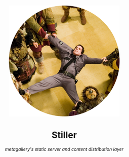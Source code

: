 <div align="center" style="text-align: center;">

<img src="./docs/media/ben_stiller.png" width="350px"></img>

# Stiller

*metagallery's static server and content distribution layer*

</div>



